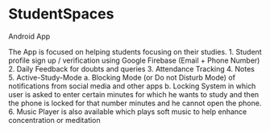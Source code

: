 # StudentSpaces
Android App

The App is focused on helping students focusing on their studies.  1. Student profile sign up / verification using Google Firebase (Email + Phone Number) 2. Daily Feedback for doubts and queries 3. Attendance Tracking 4. Notes 5. Active-Study-Mode       a. Blocking Mode (or Do not Disturb Mode) of notifications from social media and other apps      b. Locking System in which user is asked to enter certain minutes for which he wants to study and then the phone is locked for that number minutes and he cannot open the phone. 6. Music Player is also available which plays soft music to help enhance concentration or meditation
